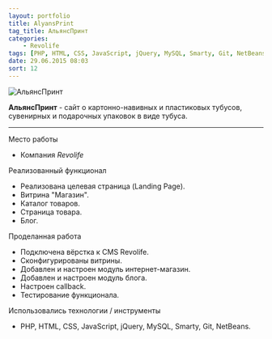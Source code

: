 ```yaml
---
layout: portfolio
title: AlyansPrint
tag_title: АльянсПринт
categories:
    - Revolife
tags: [PHP, HTML, CSS, JavaScript, jQuery, MySQL, Smarty, Git, NetBeans]
date: 29.06.2015 08:03
sort: 12
---
```


![АльянсПринт](/assets/img/work/aprn.jpg)

**АльянсПринт** - сайт о картонно-навивных и пластиковых тубусов, сувенирных и подарочных упаковок в виде тубуса.

---

Место работы

* Компания _Revolife_

Реализованный функционал

* Реализована целевая страница (Landing Page).
* Витрина "Магазин".
* Каталог товаров.
* Страница товара.
* Блог.

Проделанная работа
* Подключена вёрстка к CMS Revolife.
* Сконфигурированы витрины.
* Добавлен и настроен модуль интернет-магазин.
* Добавлен и настроен модуль блога.
* Настроен сallback.
* Тестирование функционала.

Использовались технологии / инструменты
* PHP, HTML, CSS, JavaScript, jQuery, MySQL, Smarty, Git, NetBeans.

